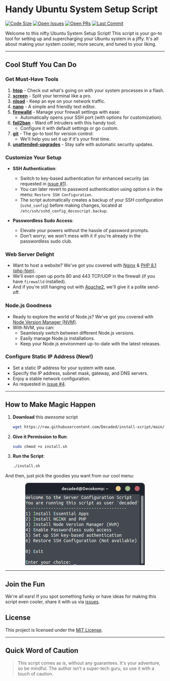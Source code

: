 # Handy Ubuntu System Setup Script

[![Code Size](https://img.shields.io/github/languages/code-size/Decaded/install-script)](https://github.com/Decaded/install-script)
[![Open Issues](https://img.shields.io/github/issues/Decaded/install-script)](https://github.com/Decaded/install-script/issues)
[![Open PRs](https://img.shields.io/github/issues-pr/Decaded/install-script)](https://github.com/Decaded/install-script/pulls)
[![Last Commit](https://img.shields.io/github/last-commit/Decaded/install-script)](https://github.com/Decaded/install-script/commits)

Welcome to this nifty Ubuntu System Setup Script! This script is your go-to tool for setting up and supercharging your Ubuntu system in a jiffy. It's all about making your system
cooler, more secure, and tuned to your liking.

---

## Cool Stuff You Can Do

### Get Must-Have Tools

1. **[htop](https://htop.dev/)** - Check out what's going on with your system processes in a flash.
2. **[screen](https://www.gnu.org/software/screen/)** - Split your terminal like a pro.
3. **[nload](https://github.com/rolandriegel/nload)** - Keep an eye on your network traffic.
4. **[nano](https://www.nano-editor.org/)** - A simple and friendly text editor.
5. **[firewalld](https://firewalld.org/)** - Manage your firewall settings with ease:
   - Automatically opens your SSH port (with options for customization).
6. **[fail2ban](https://github.com/fail2ban/fail2ban)** - Ward off intruders with this handy tool:
   - Configure it with default settings or go custom.
7. **[git](https://git-scm.com/)** - The go-to tool for version control:
   - We'll help you set it up if it's your first time.
8. **[unattended-upgrades](https://help.ubuntu.com/community/AutomaticSecurityUpdates)** - Stay safe with automatic security updates.

### Customize Your Setup

- **SSH Authentication**:

  - Switch to key-based authentication for enhanced security (as requested in [issue #1](https://github.com/Decaded/install-script/issues/1)).
  - You can later revert to password authentication using option `6` in the menu: `Restore SSH Configuration`.
  - The script automatically creates a backup of your SSH configuration (`sshd_config`) before making changes, located at `/etc/ssh/sshd_config_decoscript.backup`.

- **Passwordless Sudo Access**:

  - Elevate your powers without the hassle of password prompts.
  - Don't worry; we won't mess with it if you're already in the passwordless sudo club.

### Web Server Delight

- Want to host a website? We've got you covered with [Nginx](https://www.nginx.com/) & [PHP 8.1 (php-fpm)](https://www.php.net/releases/8_1_0.php).
- We'll even open up ports 80 and 443 TCP/UDP in the firewall (if you have `firewalld` installed).
- And if you're still hanging out with [Apache2](https://httpd.apache.org/), we'll give it a polite send-off.

### Node.js Goodness

- Ready to explore the world of Node.js? We've got you covered with [Node Version Manager (NVM)](https://github.com/nvm-sh/nvm).
- With NVM, you can:
  - Seamlessly switch between different Node.js versions.
  - Easily manage Node.js installations.
  - Keep your Node.js environment up-to-date with the latest releases.

### Configure Static IP Address (New!)

- Set a static IP address for your system with ease.
- Specify the IP address, subnet mask, gateway, and DNS servers.
- Enjoy a stable network configuration.
- As requested in [issue #4](https://github.com/Decaded/install-script/issues/4).

---

## How to Make Magic Happen

1. **Download** this _awesome_ script

   ```bash
   wget https://raw.githubusercontent.com/Decaded/install-script/main/install.sh
   ```

2. **Give it Permission to Run**:

   ```bash
   sudo chmod +x install.sh
   ```

3. **Run the Script**:

   ```bash
   ./install.sh
   ```

And then, just pick the goodies you want from our cool menu:

<div align="center">
  <img src="images/main_menu.png" alt="Script in Action">
</div>

---

## Join the Fun

We're all ears! If you spot something funky or have ideas for making this script even cooler, share it with us via [issues](https://github.com/Decaded/install-script/issues).

## License

This project is licensed under the [MIT License](LICENSE).

---

## Quick Word of Caution

> This script comes as is, without any guarantees. It's your adventure, so be mindful. The author isn't a super-tech guru, so use it with a touch of caution.

